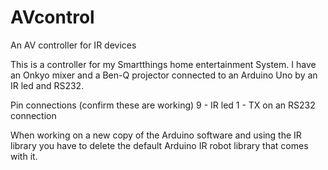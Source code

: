 # AVcontrol
An AV controller for IR devices

This is a controller for my Smartthings home entertainment System.  I have an Onkyo mixer and a Ben-Q projector connected to an Arduino Uno by an IR led and RS232.

Pin connections (confirm these are working)
9 - IR led
1 - TX on an RS232 connection

When working on a new copy of the Arduino software and using the IR library you have to delete the default Arduino IR robot library that comes with it.
